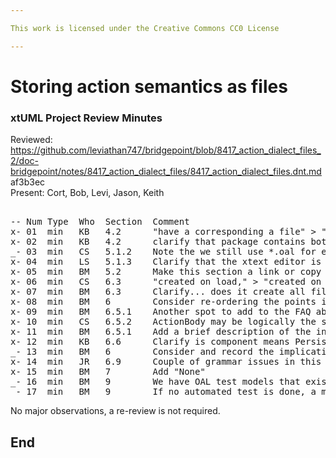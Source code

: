 ```yaml
---

This work is licensed under the Creative Commons CC0 License

---
```


# Storing action semantics as files
### xtUML Project Review Minutes

Reviewed:  https://github.com/leviathan747/bridgepoint/blob/8417_action_dialect_files_2/doc-bridgepoint/notes/8417_action_dialect_files/8417_action_dialect_files.dnt.md  af3b3ec   
Present:  Cort, Bob, Levi, Jason, Keith

<pre>

-- Num Type  Who  Section  Comment
x- 01  min   KB   4.2      "have a corresponding a file" > "have a corresponding file"
x- 02  min   KB   4.2      clarify that package contains both Functions and EEs
_- 03  min   CS   5.1.2    Note the we still use *.oal for error markers, so this section could conflict
x- 04  min   LS   5.1.3    Clarify that the xtext editor is a reference to the MASL editor and not part of this work 
x- 05  min   BM   5.2      Make this section a link or copy it and add it to our FAQ as "What is a PMC?"
x- 06  min   CS   6.3      "created on load," > "created on load;"
x- 07  min   BM   6.3      Clarify... does it create all files on first entry, or only the one(s) that are needed?
x- 08  min   BM   6        Consider re-ordering the points in this section for readability
x- 09  min   BM   6.5.1    Another spot to add to the FAQ about the Persistence mechanism
x- 10  min   CS   6.5.2    ActionBody may be logically the same as ActionFileManager.  Consider this.
x- 11  min   BM   6.5.1    Add a brief description of the interaction with file_io.pei.sql and stream.pei.sql
x- 12  min   KB   6.6      Clarify is component means Persistable Model Component or xtUML Component
_- 13  min   BM   6        Consider and record the implications on model compare of these changes
x- 14  min   JR   6.9      Couple of grammar issues in this paragraph
x- 15  min   BM   7        Add "None"
_- 16  min   BM   9        We have OAL test models that exist to have action bodies in every action home.  We should reuse this model (and extend it if necessary)
_- 17  min   BM   9        If no automated test is done, a manual test must be created to capture testing that can be re-run later.
</pre>
   
No major observations, a re-review is not required.

End
---
